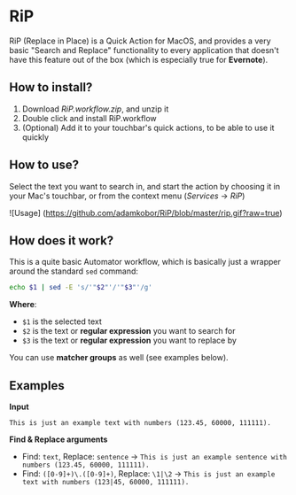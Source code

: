 # RiP

RiP (Replace in Place) is a Quick Action for MacOS, and provides a very basic "Search and Replace" functionality to every application that doesn't have this feature out of the box (which is especially true for **Evernote**).

## How to install?

1. Download *RiP.workflow.zip*, and unzip it
2. Double click and install RiP.workflow
3. (Optional) Add it to your touchbar's quick actions, to be able to use it quickly

## How to use?

Select the text you want to search in, and start the action by choosing it in your Mac's touchbar, or from the context menu (*Services* -> *RiP*)

![Usage]
(https://github.com/adamkobor/RiP/blob/master/rip.gif?raw=true)

## How does it work?
This is a quite basic Automator workflow, which is basically just a wrapper around the standard `sed` command:

```bash
echo $1 | sed -E 's/'"$2"'/'"$3"'/g'
```

**Where**:
- `$1` is the selected text
- `$2` is the text or **regular expression** you want to search for
- `$3` is the text or **regular expression** you want to replace by

You can use **matcher groups** as well (see examples below).

## Examples

**Input**
```
This is just an example text with numbers (123.45, 60000, 111111).
```

**Find & Replace arguments**

- Find: `text`, Replace: `sentence` -> `This is just an example sentence with numbers (123.45, 60000, 111111).`
- Find: `([0-9]+)\.([0-9]+)`, Replace: `\1|\2` -> `This is just an example text with numbers (123|45, 60000, 111111).`
